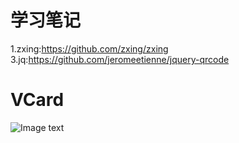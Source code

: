 学习笔记
===
1.zxing:https://github.com/zxing/zxing  
3.jq:https://github.com/jeromeetienne/jquery-qrcode  

VCard
===
![Image text](https://raw.githubusercontent.com/mynameiscuining/QRCode/master/QRCode/VCARD.jpg)
